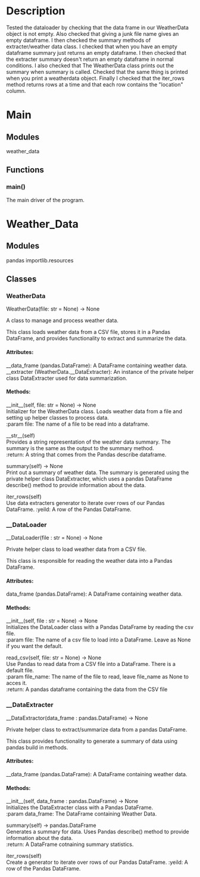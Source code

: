 # Description
Tested the dataloader by checking that the data frame in our WeatherData object is not empty. Also checked that giving a junk file name gives an empty dataframe. I then checked the summary methods of extracter/weather data class. I checked that when you have an empty dataframe summary just returns an empty dataframe. I then checked that the extracter summary doesn't return an empty dataframe in normal conditions. I also checked that The WeatherData class prints out the summary when summary is called. Checked that the same thing is printed when you print a weatherdata object. Finally I checked that the iter_rows method returns rows at a time and that each row contains the "location" column. 

# Main
## Modules

weather_data
## Functions

### main()
The main driver of the program.
# Weather_Data
## Modules
pandas
importlib.resources
## Classes
### WeatherData
WeatherData(file: str = None) -&gt; None

A class to manage and process weather data.

This class loads weather data from a CSV file, stores it in a Pandas DataFrame,
and provides functionality to extract and summarize the data.

#### Attributes:
__data_frame (pandas.DataFrame): A DataFrame containing weather data.  
__extracter (WeatherData.__DataExtracter): An instance of the private helper class DataExtracter
                                               used for data summarization.
#### Methods:
\_\_init__(self, file: str = None) -&gt; None  
    Initializer for the WeatherData class. Loads weather data from a file and setting up helper classes to process data.  
:param file: The name of a file to be read into a dataframe.  

\_\_str__(self)  
Provides a string representation of the weather data summary.
The summary is the same as the output to the summary method.   
:return: A string that comes from the Pandas describe dataframe.

summary(self) -> None  
Print out a summary of weather data. 
The summary is generated using the private helper class DataExtracter, which
uses a pandas DataFrame describe() method to provide information about the data.

iter_rows(self)  
Use data extracters generator to iterate over rows of our Pandas DataFrame.
:yeild: A row of the Pandas DataFrame. 

### __DataLoader
__DataLoader(file : str = None) -&gt; None  

Private helper class to load weather data from a CSV file.

This class is responsible for reading the weather data into a Pandas DataFrame.

#### Attributes:
data_frame (pandas.DataFrame): A DataFrame containing weather data.

#### Methods:
\_\_init__(self, file : str = None) -&gt; None  
Initializes the DataLoader class with a Pandas DataFrame by reading the csv file.  
:param file: The name of a csv file to load into a DataFrame. Leave as None if you want the default.


read_csv(self, file: str = None) -&gt; None  
Use Pandas to read data from a CSV file into a DataFrame. There is a default file.  
:param file_name: The name of the file to read, leave file_name as None to acces it.  
:return: A pandas dataframe containing the data from the CSV file

### __DataExtracter
__DataExtractor(data_frame : pandas.DataFrame) -&gt; None

Private helper class to extract/summarize data from a pandas DataFrame.

This class provides functionality to generate a summary of data using pandas
build in methods.

#### Attributes:
__data_frame (pandas.DataFrame): A DataFrame containing weather data.

#### Methods: 
\_\_init__(self, data_frame : pandas.DataFrame) -&gt; None  
Initializes the DataExtracter class with a Pandas DataFrame.  
:param data_frame: The DataFrame containing Weather Data.

summary(self) -&gt; pandas.DataFrame  
Generates a summary for data. Uses Pandas describe() method to provide information about the data.  
:return: A DataFrame cotnaining summary statistics.

iter_rows(self)  
Create a generator to iterate over rows of our Pandas DataFrame.
:yeild: A row of the Pandas DataFrame.
